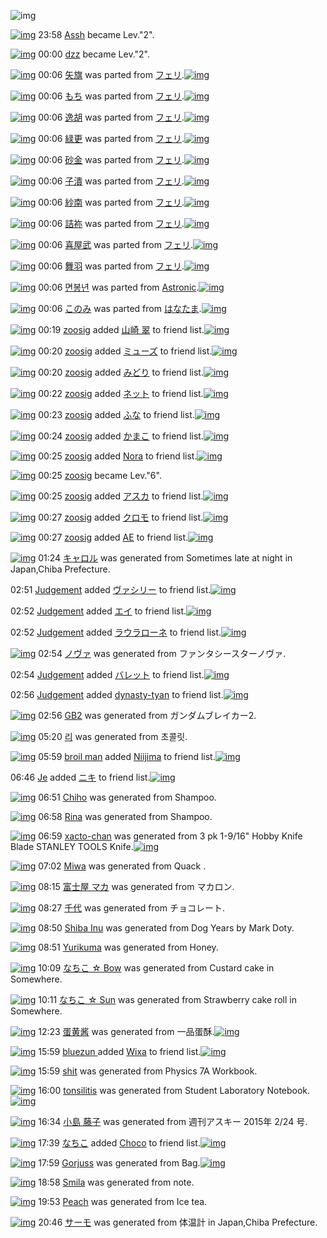 ![img](http://gdrive-cdn.herokuapp.com/537b65a5bc09f0000721dda7/512px-barcode.png)

[![img](http://www.deviantsart.com/23q3t7f.png)](http://www.barcodekanojo.com/user/210584/Assh) 23:58 [Assh](http://www.barcodekanojo.com/user/210584/Assh) became Lev."2".

[![img](http://www.deviantsart.com/39b6b0p.jpeg)](http://www.barcodekanojo.com/user/354770/dzz) 00:00 [dzz](http://www.barcodekanojo.com/user/354770/dzz) became Lev."2".

[![img](http://www.deviantsart.com/10r1ja4.png)](http://www.barcodekanojo.com/kanojo/3162704/%E7%9F%A2%E6%97%97) 00:06 [矢旗](http://www.barcodekanojo.com/kanojo/3162704/%E7%9F%A2%E6%97%97) was parted from [フェリ](http://www.barcodekanojo.com/kanojo/3162704/%E7%9F%A2%E6%97%97).[![img](http://www.deviantsart.com/2ekpk5a.jpeg)](http://www.barcodekanojo.com/user/12204/%E3%83%95%E3%82%A7%E3%83%AA) 

[![img](http://www.deviantsart.com/nmddo8.png)](http://www.barcodekanojo.com/kanojo/3144997/%E3%82%82%E3%81%A1) 00:06 [もち](http://www.barcodekanojo.com/kanojo/3144997/%E3%82%82%E3%81%A1) was parted from [フェリ](http://www.barcodekanojo.com/kanojo/3144997/%E3%82%82%E3%81%A1).[![img](http://www.deviantsart.com/2ekpk5a.jpeg)](http://www.barcodekanojo.com/user/12204/%E3%83%95%E3%82%A7%E3%83%AA) 

[![img](http://www.deviantsart.com/3bfpnmq.png)](http://www.barcodekanojo.com/kanojo/3150927/%E9%80%B8%E8%83%A1) 00:06 [逸胡](http://www.barcodekanojo.com/kanojo/3150927/%E9%80%B8%E8%83%A1) was parted from [フェリ](http://www.barcodekanojo.com/kanojo/3150927/%E9%80%B8%E8%83%A1).[![img](http://www.deviantsart.com/2ekpk5a.jpeg)](http://www.barcodekanojo.com/user/12204/%E3%83%95%E3%82%A7%E3%83%AA) 

[![img](http://www.deviantsart.com/2sk4m6.png)](http://www.barcodekanojo.com/kanojo/3160825/%E7%B7%91%E6%9B%B4) 00:06 [緑更](http://www.barcodekanojo.com/kanojo/3160825/%E7%B7%91%E6%9B%B4) was parted from [フェリ](http://www.barcodekanojo.com/kanojo/3160825/%E7%B7%91%E6%9B%B4).[![img](http://www.deviantsart.com/2ekpk5a.jpeg)](http://www.barcodekanojo.com/user/12204/%E3%83%95%E3%82%A7%E3%83%AA) 

[![img](http://www.deviantsart.com/mavj0v.png)](http://www.barcodekanojo.com/kanojo/2733682/%E7%A0%82%E9%87%91) 00:06 [砂金](http://www.barcodekanojo.com/kanojo/2733682/%E7%A0%82%E9%87%91) was parted from [フェリ](http://www.barcodekanojo.com/kanojo/2733682/%E7%A0%82%E9%87%91).[![img](http://www.deviantsart.com/2ekpk5a.jpeg)](http://www.barcodekanojo.com/user/12204/%E3%83%95%E3%82%A7%E3%83%AA) 

[![img](http://www.deviantsart.com/389k2do.png)](http://www.barcodekanojo.com/kanojo/2767224/%E5%AD%90%E6%BD%B0) 00:06 [子潰](http://www.barcodekanojo.com/kanojo/2767224/%E5%AD%90%E6%BD%B0) was parted from [フェリ](http://www.barcodekanojo.com/kanojo/2767224/%E5%AD%90%E6%BD%B0).[![img](http://www.deviantsart.com/2ekpk5a.jpeg)](http://www.barcodekanojo.com/user/12204/%E3%83%95%E3%82%A7%E3%83%AA) 

[![img](http://www.deviantsart.com/31nej0p.png)](http://www.barcodekanojo.com/kanojo/2492388/%E7%B4%97%E5%8D%97) 00:06 [紗南](http://www.barcodekanojo.com/kanojo/2492388/%E7%B4%97%E5%8D%97) was parted from [フェリ](http://www.barcodekanojo.com/kanojo/2492388/%E7%B4%97%E5%8D%97).[![img](http://www.deviantsart.com/2ekpk5a.jpeg)](http://www.barcodekanojo.com/user/12204/%E3%83%95%E3%82%A7%E3%83%AA) 

[![img](http://www.deviantsart.com/cs8l3p.png)](http://www.barcodekanojo.com/kanojo/3162824/%E8%A9%B0%E7%A5%A2) 00:06 [詰祢](http://www.barcodekanojo.com/kanojo/3162824/%E8%A9%B0%E7%A5%A2) was parted from [フェリ](http://www.barcodekanojo.com/kanojo/3162824/%E8%A9%B0%E7%A5%A2).[![img](http://www.deviantsart.com/2ekpk5a.jpeg)](http://www.barcodekanojo.com/user/12204/%E3%83%95%E3%82%A7%E3%83%AA) 

[![img](http://www.deviantsart.com/25244df.png)](http://www.barcodekanojo.com/kanojo/2733726/%E5%96%9C%E5%B1%8B%E6%AD%A6) 00:06 [喜屋武](http://www.barcodekanojo.com/kanojo/2733726/%E5%96%9C%E5%B1%8B%E6%AD%A6) was parted from [フェリ](http://www.barcodekanojo.com/kanojo/2733726/%E5%96%9C%E5%B1%8B%E6%AD%A6).[![img](http://www.deviantsart.com/2ekpk5a.jpeg)](http://www.barcodekanojo.com/user/12204/%E3%83%95%E3%82%A7%E3%83%AA) 

[![img](http://www.deviantsart.com/4jpda2.png)](http://www.barcodekanojo.com/kanojo/2413507/%E8%88%9E%E7%BE%BD) 00:06 [舞羽](http://www.barcodekanojo.com/kanojo/2413507/%E8%88%9E%E7%BE%BD) was parted from [フェリ](http://www.barcodekanojo.com/kanojo/2413507/%E8%88%9E%E7%BE%BD).[![img](http://www.deviantsart.com/2ekpk5a.jpeg)](http://www.barcodekanojo.com/user/12204/%E3%83%95%E3%82%A7%E3%83%AA) 

[![img](http://www.deviantsart.com/1epp72v.png)](http://www.barcodekanojo.com/kanojo/3191738/%EB%A9%B4%EB%B4%89%EB%85%84) 00:06 [면봉년](http://www.barcodekanojo.com/kanojo/3191738/%EB%A9%B4%EB%B4%89%EB%85%84) was parted from [Astronic](http://www.barcodekanojo.com/kanojo/3191738/%EB%A9%B4%EB%B4%89%EB%85%84).[![img](http://www.deviantsart.com/1l550lp.jpeg)](http://www.barcodekanojo.com/user/236979/Astronic) 

[![img](http://www.deviantsart.com/clst21.png)](http://www.barcodekanojo.com/kanojo/3190559/%E3%81%93%E3%81%AE%E3%81%BF) 00:06 [このみ](http://www.barcodekanojo.com/kanojo/3190559/%E3%81%93%E3%81%AE%E3%81%BF) was parted from [はなたま](http://www.barcodekanojo.com/kanojo/3190559/%E3%81%93%E3%81%AE%E3%81%BF).[![img](http://www.deviantsart.com/38i0mgo.jpeg)](http://www.barcodekanojo.com/user/201320/%E3%81%AF%E3%81%AA%E3%81%9F%E3%81%BE) 

[![img](http://www.deviantsart.com/1915051.jpeg)](http://www.barcodekanojo.com/user/324407/zoosig) 00:19 [zoosig](http://www.barcodekanojo.com/user/324407/zoosig) added [山崎 翠](http://www.barcodekanojo.com/kanojo/388382/%E5%B1%B1%E5%B4%8E%20%E7%BF%A0) to friend list.[![img](http://www.deviantsart.com/1tf6857.png)](http://www.barcodekanojo.com/kanojo/388382/%E5%B1%B1%E5%B4%8E%20%E7%BF%A0) 

[![img](http://www.deviantsart.com/1915051.jpeg)](http://www.barcodekanojo.com/user/324407/zoosig) 00:20 [zoosig](http://www.barcodekanojo.com/user/324407/zoosig) added [ミューズ](http://www.barcodekanojo.com/kanojo/268481/%E3%83%9F%E3%83%A5%E3%83%BC%E3%82%BA) to friend list.[![img](http://www.deviantsart.com/2cvb9lb.png)](http://www.barcodekanojo.com/kanojo/268481/%E3%83%9F%E3%83%A5%E3%83%BC%E3%82%BA) 

[![img](http://www.deviantsart.com/1915051.jpeg)](http://www.barcodekanojo.com/user/324407/zoosig) 00:20 [zoosig](http://www.barcodekanojo.com/user/324407/zoosig) added [みどり](http://www.barcodekanojo.com/kanojo/2067985/%E3%81%BF%E3%81%A9%E3%82%8A) to friend list.[![img](http://www.deviantsart.com/35td22n.png)](http://www.barcodekanojo.com/kanojo/2067985/%E3%81%BF%E3%81%A9%E3%82%8A) 

[![img](http://www.deviantsart.com/1915051.jpeg)](http://www.barcodekanojo.com/user/324407/zoosig) 00:22 [zoosig](http://www.barcodekanojo.com/user/324407/zoosig) added [ネット](http://www.barcodekanojo.com/kanojo/1647386/%E3%83%8D%E3%83%83%E3%83%88) to friend list.[![img](http://www.deviantsart.com/288u4cl.png)](http://www.barcodekanojo.com/kanojo/1647386/%E3%83%8D%E3%83%83%E3%83%88) 

[![img](http://www.deviantsart.com/1915051.jpeg)](http://www.barcodekanojo.com/user/324407/zoosig) 00:23 [zoosig](http://www.barcodekanojo.com/user/324407/zoosig) added [ふな](http://www.barcodekanojo.com/kanojo/2718188/%E3%81%B5%E3%81%AA) to friend list.[![img](http://www.deviantsart.com/3a88m55.png)](http://www.barcodekanojo.com/kanojo/2718188/%E3%81%B5%E3%81%AA) 

[![img](http://www.deviantsart.com/1915051.jpeg)](http://www.barcodekanojo.com/user/324407/zoosig) 00:24 [zoosig](http://www.barcodekanojo.com/user/324407/zoosig) added [かまこ](http://www.barcodekanojo.com/kanojo/48332/%E3%81%8B%E3%81%BE%E3%81%93) to friend list.[![img](http://www.deviantsart.com/2r0lke3.png)](http://www.barcodekanojo.com/kanojo/48332/%E3%81%8B%E3%81%BE%E3%81%93) 

[![img](http://www.deviantsart.com/1915051.jpeg)](http://www.barcodekanojo.com/user/324407/zoosig) 00:25 [zoosig](http://www.barcodekanojo.com/user/324407/zoosig) added [Nora](http://www.barcodekanojo.com/kanojo/3091583/Nora) to friend list.[![img](http://www.deviantsart.com/10o84cq.png)](http://www.barcodekanojo.com/kanojo/3091583/Nora) 

[![img](http://www.deviantsart.com/1915051.jpeg)](http://www.barcodekanojo.com/user/324407/zoosig) 00:25 [zoosig](http://www.barcodekanojo.com/user/324407/zoosig) became Lev."6".

[![img](http://www.deviantsart.com/1915051.jpeg)](http://www.barcodekanojo.com/user/324407/zoosig) 00:25 [zoosig](http://www.barcodekanojo.com/user/324407/zoosig) added [アスカ](http://www.barcodekanojo.com/kanojo/1956790/%E3%82%A2%E3%82%B9%E3%82%AB) to friend list.[![img](http://www.deviantsart.com/8lk3ck.png)](http://www.barcodekanojo.com/kanojo/1956790/%E3%82%A2%E3%82%B9%E3%82%AB) 

[![img](http://www.deviantsart.com/1915051.jpeg)](http://www.barcodekanojo.com/user/324407/zoosig) 00:27 [zoosig](http://www.barcodekanojo.com/user/324407/zoosig) added [クロモ](http://www.barcodekanojo.com/kanojo/2634885/%E3%82%AF%E3%83%AD%E3%83%A2) to friend list.[![img](http://www.deviantsart.com/16g54q5.png)](http://www.barcodekanojo.com/kanojo/2634885/%E3%82%AF%E3%83%AD%E3%83%A2) 

[![img](http://www.deviantsart.com/1915051.jpeg)](http://www.barcodekanojo.com/user/324407/zoosig) 00:27 [zoosig](http://www.barcodekanojo.com/user/324407/zoosig) added [AE](http://www.barcodekanojo.com/kanojo/1858847/AE) to friend list.[![img](http://www.deviantsart.com/166tn58.png)](http://www.barcodekanojo.com/kanojo/1858847/AE) 

[![img](http://www.deviantsart.com/3bhbkc4.png)](http://www.barcodekanojo.com/kanojo/3192566/%E3%82%AD%E3%83%A3%E3%83%AD%E3%83%AB) 01:24 [キャロル](http://www.barcodekanojo.com/kanojo/3192566/%E3%82%AD%E3%83%A3%E3%83%AD%E3%83%AB) was generated from Sometimes late at night in Japan,Chiba Prefecture.

02:51 [Judgement](http://www.barcodekanojo.com/user/500121/Judgement) added [ヴァシリー](http://www.barcodekanojo.com/kanojo/2965363/%E3%83%B4%E3%82%A1%E3%82%B7%E3%83%AA%E3%83%BC) to friend list.[![img](http://www.deviantsart.com/1hh0ihg.png)](http://www.barcodekanojo.com/kanojo/2965363/%E3%83%B4%E3%82%A1%E3%82%B7%E3%83%AA%E3%83%BC) 

02:52 [Judgement](http://www.barcodekanojo.com/user/500121/Judgement) added [エイ](http://www.barcodekanojo.com/kanojo/2933640/%E3%82%A8%E3%82%A4) to friend list.[![img](http://www.deviantsart.com/1iv0bkb.png)](http://www.barcodekanojo.com/kanojo/2933640/%E3%82%A8%E3%82%A4) 

02:52 [Judgement](http://www.barcodekanojo.com/user/500121/Judgement) added [ラウラローネ](http://www.barcodekanojo.com/kanojo/1835401/%E3%83%A9%E3%82%A6%E3%83%A9%E3%83%AD%E3%83%BC%E3%83%8D) to friend list.[![img](http://www.deviantsart.com/4h2a86.png)](http://www.barcodekanojo.com/kanojo/1835401/%E3%83%A9%E3%82%A6%E3%83%A9%E3%83%AD%E3%83%BC%E3%83%8D) 

[![img](http://www.deviantsart.com/1cc32uj.png)](http://www.barcodekanojo.com/kanojo/3192567/%E3%83%8E%E3%83%B4%E3%82%A1) 02:54 [ノヴァ](http://www.barcodekanojo.com/kanojo/3192567/%E3%83%8E%E3%83%B4%E3%82%A1) was generated from ファンタシースターノヴァ.

02:54 [Judgement](http://www.barcodekanojo.com/user/500121/Judgement) added [バレット](http://www.barcodekanojo.com/kanojo/3105949/%E3%83%90%E3%83%AC%E3%83%83%E3%83%88) to friend list.[![img](http://www.deviantsart.com/j2ee2b.png)](http://www.barcodekanojo.com/kanojo/3105949/%E3%83%90%E3%83%AC%E3%83%83%E3%83%88) 

02:56 [Judgement](http://www.barcodekanojo.com/user/500121/Judgement) added [dynasty-tyan](http://www.barcodekanojo.com/kanojo/2547423/dynasty-tyan) to friend list.[![img](http://www.deviantsart.com/2t85h4t.png)](http://www.barcodekanojo.com/kanojo/2547423/dynasty-tyan) 

[![img](http://www.deviantsart.com/2kakpg1.png)](http://www.barcodekanojo.com/kanojo/3192568/GB2) 02:56 [GB2](http://www.barcodekanojo.com/kanojo/3192568/GB2) was generated from ガンダムブレイカー2.

[![img](http://www.deviantsart.com/22bt8d2.png)](http://www.barcodekanojo.com/kanojo/3192569/%EB%A6%AC) 05:20 [리](http://www.barcodekanojo.com/kanojo/3192569/%EB%A6%AC) was generated from 초콜릿.

[![img](http://www.deviantsart.com/3r2i3i.jpeg)](http://www.barcodekanojo.com/user/482423/broil%20man) 05:59 [broil man](http://www.barcodekanojo.com/user/482423/broil%20man) added [Niijima](http://www.barcodekanojo.com/kanojo/969990/Niijima) to friend list.[![img](http://www.deviantsart.com/iv61be.png)](http://www.barcodekanojo.com/kanojo/969990/Niijima) 

06:46 [Je](http://www.barcodekanojo.com/user/497291/Je) added [ニキ](http://www.barcodekanojo.com/kanojo/41173/%E3%83%8B%E3%82%AD) to friend list.[![img](http://www.deviantsart.com/2q12so8.png)](http://www.barcodekanojo.com/kanojo/41173/%E3%83%8B%E3%82%AD) 

[![img](http://www.deviantsart.com/2gbntpg.png)](http://www.barcodekanojo.com/kanojo/3192570/Chiho) 06:51 [Chiho](http://www.barcodekanojo.com/kanojo/3192570/Chiho) was generated from Shampoo.

[![img](http://www.deviantsart.com/2uthap0.png)](http://www.barcodekanojo.com/kanojo/3192571/Rina) 06:58 [Rina](http://www.barcodekanojo.com/kanojo/3192571/Rina) was generated from Shampoo.

[![img](http://www.deviantsart.com/2dark82.png)](http://www.barcodekanojo.com/kanojo/3192572/xacto-chan) 06:59 [xacto-chan](http://www.barcodekanojo.com/kanojo/3192572/xacto-chan) was generated from 3 pk 1-9/16" Hobby Knife Blade STANLEY TOOLS Knife.[![img](http://www.deviantsart.com/1hnn376.jpeg)](http://www.barcodekanojo.com/product_images/barcode/6017966/1423605531/50x50x3,P20pk,P201-9,P2F16,P22,P20Hobby,P20Knife,P20Blade,P20STANLEY,P20TOOLS,P20Knife.jpg,qw=88,ah=88.pagespeed.ic.aW1GAmAdyl.jpg) 

[![img](http://www.deviantsart.com/2ened54.png)](http://www.barcodekanojo.com/kanojo/3192573/Miwa) 07:02 [Miwa](http://www.barcodekanojo.com/kanojo/3192573/Miwa) was generated from Quack .

[![img](http://www.deviantsart.com/3di0rv1.png)](http://www.barcodekanojo.com/kanojo/3192574/%E5%AF%8C%E5%A3%AB%E5%B1%8B%20%E3%83%9E%E3%82%AB) 08:15 [富士屋 マカ](http://www.barcodekanojo.com/kanojo/3192574/%E5%AF%8C%E5%A3%AB%E5%B1%8B%20%E3%83%9E%E3%82%AB) was generated from マカロン.

[![img](http://www.deviantsart.com/2abf8a2.png)](http://www.barcodekanojo.com/kanojo/3192575/%E5%8D%83%E4%BB%A3) 08:27 [千代](http://www.barcodekanojo.com/kanojo/3192575/%E5%8D%83%E4%BB%A3) was generated from チョコレート.

[![img](http://www.deviantsart.com/1t68ji.png)](http://www.barcodekanojo.com/kanojo/3192576/Shiba%20Inu) 08:50 [Shiba Inu](http://www.barcodekanojo.com/kanojo/3192576/Shiba%20Inu) was generated from Dog Years by Mark Doty.

[![img](http://www.deviantsart.com/2ftldec.png)](http://www.barcodekanojo.com/kanojo/3192577/Yurikuma) 08:51 [Yurikuma](http://www.barcodekanojo.com/kanojo/3192577/Yurikuma) was generated from Honey.

[![img](http://www.deviantsart.com/1f1clbi.png)](http://www.barcodekanojo.com/kanojo/3192578/%E3%81%AA%E3%81%A1%E3%81%93%20%E2%98%86%20Bow) 10:09 [なちこ ☆ Bow](http://www.barcodekanojo.com/kanojo/3192578/%E3%81%AA%E3%81%A1%E3%81%93%20%E2%98%86%20Bow) was generated from Custard cake in Somewhere.

[![img](http://www.deviantsart.com/3gvnl4c.png)](http://www.barcodekanojo.com/kanojo/3192579/%E3%81%AA%E3%81%A1%E3%81%93%20%E2%98%86%20Sun) 10:11 [なちこ ☆ Sun](http://www.barcodekanojo.com/kanojo/3192579/%E3%81%AA%E3%81%A1%E3%81%93%20%E2%98%86%20Sun) was generated from Strawberry cake roll  in Somewhere.

[![img](http://www.deviantsart.com/3vv424q.png)](http://www.barcodekanojo.com/kanojo/3192580/%E8%9B%8B%E9%BB%84%E9%85%B1) 12:23 [蛋黄酱](http://www.barcodekanojo.com/kanojo/3192580/%E8%9B%8B%E9%BB%84%E9%85%B1) was generated from 一品蛋酥.[![img](http://www.deviantsart.com/uj299o.jpeg)](http://www.barcodekanojo.com/product_images/barcode/6017974/1423624967/50x50x,PE4,PB8,P80,PE5,P93,P81,PE8,P9B,P8B,PE9,P85,PA5.jpg,qw=88,ah=88.pagespeed.ic.jsI_Lo9c24.jpg) 

[![img](http://www.deviantsart.com/2j90n25.jpeg)](http://www.barcodekanojo.com/user/500115/bluezun%20) 15:59 [bluezun ](http://www.barcodekanojo.com/user/500115/bluezun%20) added [Wixa](http://www.barcodekanojo.com/kanojo/2505448/Wixa) to friend list.[![img](http://www.deviantsart.com/3f8n0ci.png)](http://www.barcodekanojo.com/kanojo/2505448/Wixa) 

[![img](http://www.deviantsart.com/mf5vi0.png)](http://www.barcodekanojo.com/kanojo/3192581/shit) 15:59 [shit](http://www.barcodekanojo.com/kanojo/3192581/shit) was generated from Physics 7A Workbook.

[![img](http://www.deviantsart.com/1gp2v0o.png)](http://www.barcodekanojo.com/kanojo/3192582/tonsilitis) 16:00 [tonsilitis](http://www.barcodekanojo.com/kanojo/3192582/tonsilitis) was generated from Student Laboratory Notebook.[![img](http://www.deviantsart.com/1o0ohs6.jpeg)](http://www.barcodekanojo.com/product_images/barcode/6017977/1423637980/Student%20Laboratory%20Notebook.jpg) 

[![img](http://www.deviantsart.com/21tskuf.png)](http://www.barcodekanojo.com/kanojo/3192583/%E5%B0%8F%E5%B3%B6%20%E8%97%A4%E5%AD%90) 16:34 [小島 藤子](http://www.barcodekanojo.com/kanojo/3192583/%E5%B0%8F%E5%B3%B6%20%E8%97%A4%E5%AD%90) was generated from 週刊アスキー 2015年 2/24 号.

[![img](http://www.deviantsart.com/1lb4fit.jpeg)](http://www.barcodekanojo.com/user/314581/%E3%81%AA%E3%81%A1%E3%81%93) 17:39 [なちこ](http://www.barcodekanojo.com/user/314581/%E3%81%AA%E3%81%A1%E3%81%93) added [Choco](http://www.barcodekanojo.com/kanojo/695520/Choco) to friend list.[![img](http://www.deviantsart.com/3fslb3q.png)](http://www.barcodekanojo.com/kanojo/695520/Choco) 

[![img](http://www.deviantsart.com/ot3mf9.png)](http://www.barcodekanojo.com/kanojo/3192584/Gorjuss) 17:59 [Gorjuss](http://www.barcodekanojo.com/kanojo/3192584/Gorjuss) was generated from Bag.[![img](http://www.deviantsart.com/1hlpdrh.jpeg)](http://www.barcodekanojo.com/product_images/barcode/6017980/1423645114/Bag.jpg) 

[![img](http://www.deviantsart.com/1nv714a.png)](http://www.barcodekanojo.com/kanojo/3192585/Smila) 18:58 [Smila](http://www.barcodekanojo.com/kanojo/3192585/Smila) was generated from note.

[![img](http://www.deviantsart.com/n2rvbq.png)](http://www.barcodekanojo.com/kanojo/3192586/Peach) 19:53 [Peach](http://www.barcodekanojo.com/kanojo/3192586/Peach) was generated from Ice tea.

[![img](http://www.deviantsart.com/3g64pdm.png)](http://www.barcodekanojo.com/kanojo/3192587/%E3%82%B5%E3%83%BC%E3%83%A2) 20:46 [サーモ](http://www.barcodekanojo.com/kanojo/3192587/%E3%82%B5%E3%83%BC%E3%83%A2) was generated from 体温計 in Japan,Chiba Prefecture.

